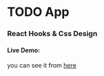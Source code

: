 # TODO App
### React Hooks & Css Design

#### Live Demo:

you can see it from [here](https://lucid-chandrasekhar-3cc761.netlify.app/)
